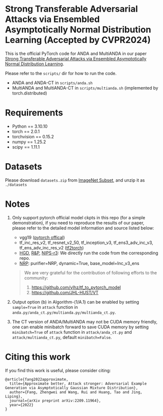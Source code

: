 # Strong Transferable Adversarial Attacks via Ensembled Asymptotically Normal Distribution Learning (Accepted by CVPR2024)

This is the official PyTorch code for ANDA and MultiANDA in our paper [Strong Transferable Adversarial Attacks via Ensembled Asymptotically Normal Distribution Learning](https://arxiv.org/pdf/2209.11964.pdf).

Please refer to the `scripts/` dir for how to run the code.
- ANDA and ANDA-CT in `scripts/anda.sh`
- MultiANDA and MultiANDA-CT in `scripts/multianda.sh` (implemented by torch.distributed)

# Requirements
- Python == 3.10.10
- torch == 2.0.1
- torchvision == 0.15.2
- numpy == 1.25.2
- scipy == 1.11.1

# Datasets
Please download `datasets.zip` from [ImageNet Subset](https://drive.google.com/file/d/1jXwCXyUc0R4j_i-ZLhrzel48XqzpDYry/view?usp=drive_link), and unzip it as `./datasets`

# Notes
1. Only support pytorch official model ckpts in this repo (for a simple demonstration), if you need to reproduce the results of our paper, please refer to the detailed model information and source listed below: 

    - vgg19 ([pytorch offical](https://pytorch.org/vision/main/models/generated/torchvision.models.vgg19.html))
    - tf_inc_res_v2, tf_resnet_v2_50, tf_inception_v3, tf_ens3_adv_inc_v3, tf_ens_adv_inc_res_v2 ([tf2torch](https://github.com/ylhz/tf_to_pytorch_model))
    - [HGD](https://github.com/lfz/Guided-Denoise), [R&P](https://github.com/cihangxie/NIPS2017_adv_challenge_defense), [NIPS-r3](https://github.com/anlthms/nips-2017/tree/master/mmd): We directly run the code from the corresponding repo.
    - [NRP](https://github.com/Muzammal-Naseer/NRP): purifier=NRP, dynamic=True, base_model=Inc_v3_ens
    > We are very grateful for the contribution of following efforts to the community:
    > 1. https://github.com/ylhz/tf_to_pytorch_model
    > 2. https://github.com/JHL-HUST/VT

2. Output option (b) in Algorithm-(1/A.1) can be enabled by setting `sample=True` in `attack` function in `anda.py/anda_ct.py/multianda.py/multianda_ct.py`.

3. The CT version of ANDA/MultiANDA may not be CUDA memory friendly, one can enable minibatch forward to save CUDA memory by setting `minibatch=True` of `attack` function in `attack/anda_ct.py` and `attack/multianda_ct.py`, default `minibatch=False`.

# Citing this work
If you find this work is useful, please consider citing:
```
@article{fang2022approximate,
  title={Approximate better, Attack stronger: Adversarial Example Generation via Asymptotically Gaussian Mixture Distribution},
  author={Fang, Zhengwei and Wang, Rui and Huang, Tao and Jing, Liping},
  journal={arXiv preprint arXiv:2209.11964},
  year={2022}
}
```